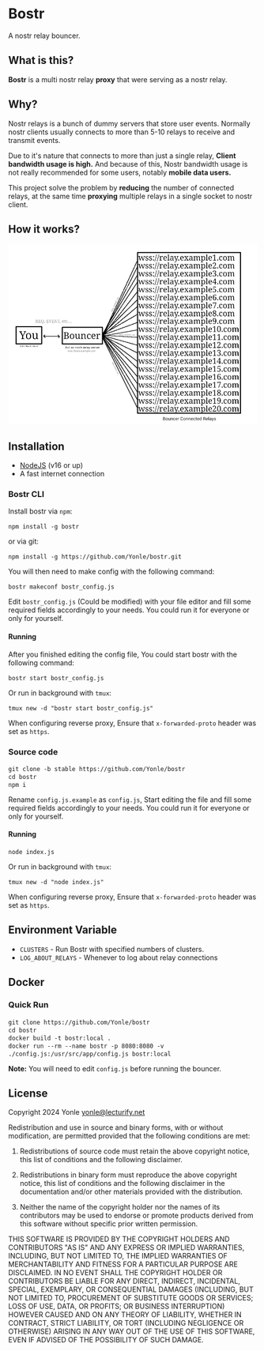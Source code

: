 # Bostr
A nostr relay bouncer.

## What is this?
**Bostr** is a multi nostr relay **proxy** that were serving as a nostr relay.

## Why?
Nostr relays is a bunch of dummy servers that store user events. Normally nostr clients usually connects to more than 5-10 relays to receive and transmit events.

Due to it's nature that connects to more than just a single relay, **Client bandwidth usage is high.** And because of this, Nostr bandwidth usage is not really recommended for some users, notably **mobile data users.**

This project solve the problem by **reducing** the number of connected relays, at the same time **proxying** multiple relays in a single socket to nostr client.

## How it works?
![How it works](img/how_it_works.png)

## Installation
- [NodeJS](https://nodejs.org) (v16 or up)
- A fast internet connection

### Bostr CLI
Install bostr via `npm`:
```
npm install -g bostr
```

or via git:

```
npm install -g https://github.com/Yonle/bostr.git
```

You will then need to make config with the following command:
```
bostr makeconf bostr_config.js
```

Edit `bostr_config.js` (Could be modified) with your file editor and fill some required fields accordingly to your needs. You could run it for everyone or only for yourself.

#### Running
After you finished editing the config file, You could start bostr with the following command:
```
bostr start bostr_config.js
```

Or run in background with `tmux`:

```
tmux new -d "bostr start bostr_config.js"
```

When configuring reverse proxy, Ensure that `x-forwarded-proto` header was set as `https`.

### Source code

```
git clone -b stable https://github.com/Yonle/bostr
cd bostr
npm i
```

Rename `config.js.example` as `config.js`, Start editing the file and fill some required fields accordingly to your needs. You could run it for everyone or only for yourself.

#### Running
```
node index.js
```

Or run in background with `tmux`:

```
tmux new -d "node index.js"
```

When configuring reverse proxy, Ensure that `x-forwarded-proto` header was set as `https`.

## Environment Variable
- `CLUSTERS` - Run Bostr with specified numbers of clusters.
- `LOG_ABOUT_RELAYS` - Whenever to log about relay connections

## Docker
### Quick Run
```
git clone https://github.com/Yonle/bostr
cd bostr
docker build -t bostr:local .
docker run --rm --name bostr -p 8080:8080 -v ./config.js:/usr/src/app/config.js bostr:local
```

**Note:** You will need to edit `config.js` before running the bouncer.

## License

Copyright 2024 Yonle <yonle@lecturify.net>

Redistribution and use in source and binary forms, with or without modification, are permitted provided that the following conditions are met:

1. Redistributions of source code must retain the above copyright notice, this list of conditions and the following disclaimer.

2. Redistributions in binary form must reproduce the above copyright notice, this list of conditions and the following disclaimer in the documentation and/or other materials provided with the distribution.

3. Neither the name of the copyright holder nor the names of its contributors may be used to endorse or promote products derived from this software without specific prior written permission.

THIS SOFTWARE IS PROVIDED BY THE COPYRIGHT HOLDERS AND CONTRIBUTORS "AS IS" AND ANY EXPRESS OR IMPLIED WARRANTIES, INCLUDING, BUT NOT LIMITED TO, THE IMPLIED WARRANTIES OF MERCHANTABILITY AND FITNESS FOR A PARTICULAR PURPOSE ARE DISCLAIMED. IN NO EVENT SHALL THE COPYRIGHT HOLDER OR CONTRIBUTORS BE LIABLE FOR ANY DIRECT, INDIRECT, INCIDENTAL, SPECIAL, EXEMPLARY, OR CONSEQUENTIAL DAMAGES (INCLUDING, BUT NOT LIMITED TO, PROCUREMENT OF SUBSTITUTE GOODS OR SERVICES; LOSS OF USE, DATA, OR PROFITS; OR BUSINESS INTERRUPTION) HOWEVER CAUSED AND ON ANY THEORY OF LIABILITY, WHETHER IN CONTRACT, STRICT LIABILITY, OR TORT (INCLUDING NEGLIGENCE OR OTHERWISE) ARISING IN ANY WAY OUT OF THE USE OF THIS SOFTWARE, EVEN IF ADVISED OF THE POSSIBILITY OF SUCH DAMAGE.
